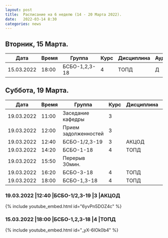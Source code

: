 ```yaml
---
layout: post
title:  Расписание на 6 неделю (14 - 20 Марта 2022).
date:   2022-03-14 8:30
categories: news
---
```


## Вторник, 15 Марта.

| Дата          | Время   | Группа        | Курс | Дисциплина  | Аудитория | Материалы |
| ------------- | ------- | ------------- | ---- | ----------- | --------- | --------- |
|15.03.2022     |18:00    |БСБО-1,2,3-18  |4     |ТОПД         |   Д       |           |


## Суббота, 19 Марта.

| Дата          | Время   | Группа               | Курс | Дисциплина  | Аудитория | Материалы |
| ------------- | ------- | -------------------- | ---- | ----------- | --------- | --------- |
|19.03.2022     |11:00    |Заседание кафедры     |3     |             |           |           |
|19.03.2022     |12:00    |Прием задолженностей  |3     |             |   Д       |           |
|19.03.2022     |12:40    |БСБО-1/2,3-19         |3     |АКЦОД        |   Д       |           |
|19.03.2022     |14:20    |БСБО-1-18             |4     |ТОПД         |   334     |           |
|19.03.2022     |15:50    |Перерыв 30мин.        |      |             |           |           |
|19.03.2022     |16:20    |БСБО-3-18             |4     |ТОПД         |   346     |           |
|19.03.2022     |18:00    |БСБО-1,3-18           |4     |ТОПД         |   346     |           |

### 19.03.2022     |12:40    |БСБО-1/2,3-19         |3     |АКЦОД
{% include youtube_embed.html id="6yvPn5DOZ4c" %}

### 15.03.2022     |18:00    |БСБО-1,2,3-18  |4     |ТОПД
{% include youtube_embed.html id="_yX-6IOk0b4" %}
